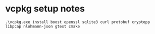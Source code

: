# vcpkg setup notes

```
.\vcpkg.exe install boost openssl sqlite3 curl protobuf cryptopp libpcap nlohmann-json gtest cmake
```
